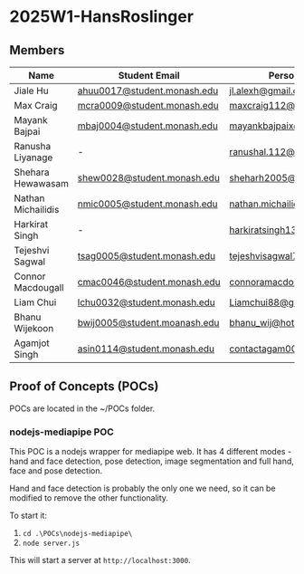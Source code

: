 # 2025W1-HansRoslinger

## Members

| Name               | Student Email                     | Personal Email                        |
|--------------------|-----------------------------------|---------------------------------------|
| Jiale Hu           | ahuu0017@student.monash.edu       | jl.alexh@gmail.com                    |
| Max Craig          | mcra0009@student.monash.edu       | maxcraig112@gmail.com                 |
| Mayank Bajpai      | mbaj0004@student.monash.edu       | mayankbajpaix@gmail.com               |
| Ranusha Liyanage   | -                                 | ranushal.112@gmail.com                |
| Shehara Hewawasam  | shew0028@student.monash.edu       | sheharh2005@gmail.com                 |
| Nathan Michailidis | nmic0005@student.monash.edu       | nathan.michailidis@gmail.com          |
| Harkirat Singh     | -                                 | harkiratsingh135790@gmail.com         |
| Tejeshvi Sagwal    | tsag0005@student.monash.edu       | tejeshvisagwal7197@gmail.com          |
| Connor Macdougall  | cmac0046@student.monash.edu       | connoramacdougall@gmail.com           |
| Liam Chui          | lchu0032@student.monash.edu       | Liamchui88@gmail.com                  |
| Bhanu Wijekoon     | bwij0005@student.moanash.edu      | bhanu_wij@hotmail.com                 |
| Agamjot Singh      | asin0114@student.monash.edu       | contactagam004@gmail.com              |

## Proof of Concepts (POCs)
POCs are located in the ~/POCs folder.

### nodejs-mediapipe POC
This POC is a nodejs wrapper for mediapipe web. It has 4 different modes - hand and face detection, pose detection, image segmentation and full hand, face and pose detection.

Hand and face detection is probably the only one we need, so it can be modified to remove the other functionality.

To start it:
1. `cd .\POCs\nodejs-mediapipe\`
2. `node server.js`

This will start a server at `http://localhost:3000`.